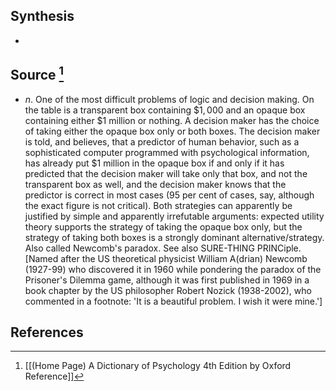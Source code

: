 ## Synthesis
- 
## Source [^1]
- $n$. One of the most difficult problems of logic and decision making. On the table is a transparent box containing $\$ 1,000$ and an opaque box containing either $\$ 1$ million or nothing. A decision maker has the choice of taking either the opaque box only or both boxes. The decision maker is told, and believes, that a predictor of human behavior, such as a sophisticated computer programmed with psychological information, has already put $\$ 1$ million in the opaque box if and only if it has predicted that the decision maker will take only that box, and not the transparent box as well, and the decision maker knows that the predictor is correct in most cases (95 per cent of cases, say, although the exact figure is not critical). Both strategies can apparently be justified by simple and apparently irrefutable arguments: expected utility theory supports the strategy of taking the opaque box only, but the strategy of taking both boxes is a strongly dominant alternative/strategy. Also called Newcomb's paradox. See also SURE-THING PRINCiple. \[Named after the US theoretical physicist William A(drian) Newcomb (1927-99) who discovered it in 1960 while pondering the paradox of the Prisoner's Dilemma game, although it was first published in 1969 in a book chapter by the US philosopher Robert Nozick (1938-2002), who commented in a footnote: 'It is a beautiful problem. I wish it were mine.']
## References

[^1]: [[(Home Page) A Dictionary of Psychology 4th Edition by Oxford Reference]]